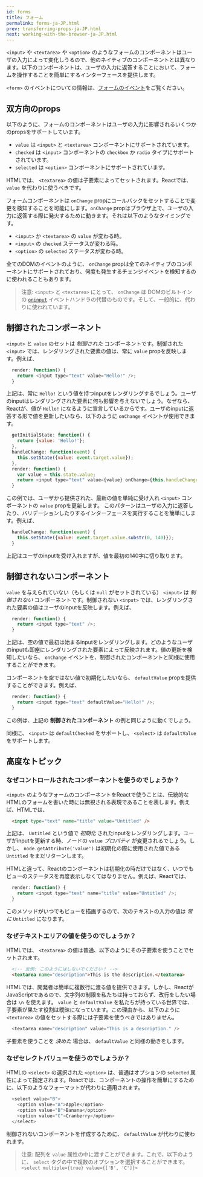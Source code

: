 ```yaml
---
id: forms
title: フォーム
permalink: forms-ja-JP.html
prev: transferring-props-ja-JP.html
next: working-with-the-browser-ja-JP.html
---
```


`<input>` や `<textarea>` や `<option>` のようなフォームのコンポーネントはユーザの入力によって変化しうるので、他のネイティブのコンポーネントとは異なります。以下のコンポーネントは、ユーザの入力に返答することにおいて、フォームを操作することを簡単にするインターフェースを提供します。

`<form>` のイベントについての情報は、[フォームのイベント](/react/docs/events.html#form-events)をご覧ください。

## 双方向のprops

以下のように、フォームのコンポーネントはユーザの入力に影響されるいくつかのpropsをサポートしています。

* `value` は `<input>` と `<textarea>` コンポーネントにサポートされています。
* `checked` は `<input>` コンポーネントの `checkbox` か `radio` タイプにサポートされています。
* `selected` は `<option>` コンポーネントにサポートされています。

HTMLでは、 `<textarea>` の値は子要素によってセットされます。Reactでは、 `value` を代わりに使うべきです。

フォームコンポーネントは `onChange` propにコールバックをセットすることで変更を検知することを可能にします。`onChange` propはブラウザ上で、ユーザの入力に返答する際に発火するために動きます。それは以下のようなタイミングです。

* `<input>` か `<textarea>` の `value` が変わる時。
* `<input>` の `checked` ステータスが変わる時。
* `<option>` の `selected` ステータスが変わる時。

全てのDOMのイベントのように、 `onChange` propは全てのネイティブのコンポーネントにサポートされており、何度も発生するチェンジイベントを検知するのに使われることもあります。

> 注意:
> `<input>` と `<textarea>` にとって、 `onChange` は DOMのビルトインの [`oninput`](https://developer.mozilla.org/en-US/docs/Web/API/GlobalEventHandlers/oninput) イベントハンドラの代替のものです。そして、一般的に、代わりに使われています。

## 制御されたコンポーネント

`<input>` と `value` のセットは *制御された* コンポーネントです。制御された `<input>` では、レンダリングされた要素の値は、常に `value` propを反映します。例えば、

```javascript
  render: function() {
    return <input type="text" value="Hello!" />;
  }
```

上記は、常に `Hello!` という値を持つinputをレンダリングするでしょう。ユーザのinputはレンダリングされた要素に何も影響を与えないでしょう。なぜなら、Reactが、値が `Hello!` になるように宣言しているからです。ユーザのinputに返答する形で値を更新したいなら、以下のように `onChange` イベントが使用できます。

```javascript
  getInitialState: function() {
    return {value: 'Hello!'};
  },
  handleChange: function(event) {
    this.setState({value: event.target.value});
  },
  render: function() {
    var value = this.state.value;
    return <input type="text" value={value} onChange={this.handleChange} />;
  }
```

この例では、ユーザから提供された、最新の値を単純に受け入れ `<input>` コンポーネントの `value` propを更新します。 このパターンはユーザの入力に返答したり、バリデーションしたりするインターフェースを実行することを簡単にします。例えば、

```javascript
  handleChange: function(event) {
    this.setState({value: event.target.value.substr(0, 140)});
  }
```

上記はユーザのinputを受け入れますが、値を最初の140字に切り取ります。


## 制御されないコンポーネント

`value` を与えられていない（もしくは `null` がセットされている） `<input>` は *制御されない* コンポーネントです。制御されない `<input>` では、レンダリングされた要素の値はユーザのinputを反映します。例えば、

```javascript
  render: function() {
    return <input type="text" />;
  }
```

上記は、空の値で最初は始まるinputをレンダリングします。どのようなユーザのinputも即座にレンダリングされた要素によって反映されます。値の更新を検知したいなら、 `onChange` イベントを、制御されたコンポーネントと同様に使用することができます。

コンポーネントを空ではない値で初期化したいなら、 `defaultValue` propを提供することができます。例えば、

```javascript
  render: function() {
    return <input type="text" defaultValue="Hello!" />;
  }
```

この例は、上記の **制御されたコンポーネント** の例と同じように動くでしょう。

同様に、 `<input>` は `defaultChecked` をサポートし、 `<select>` は `defaultValue` をサポートします。

## 高度なトピック


### なぜコントロールされたコンポーネントを使うのでしょうか？

`<input>` のようなフォームのコンポーネントをReactで使うことは、伝統的なHTMLのフォームを書いた時には無視される表現であることを表します。例えば、HTMLでは、

```html
  <input type="text" name="title" value="Untitled" />
```

上記は、 `Untitled` という値で *初期化* されたinputをレンダリングします。ユーザがinputを更新する時、ノードの `value` *プロパティ* が変更されるでしょう。しかし、 `node.getAttribute('value')` は初期化の際に使用された値である `Untitled` をまだリターンします。

HTMLと違って、Reactのコンポーネントは初期化の時だけではなく、いつでもビューのステータスを再度表示しなくてはなりません。例えば、Reactでは、

```javascript
  render: function() {
    return <input type="text" name="title" value="Untitled" />;
  }
```

このメソッドがいつでもビューを描画するので、次のテキストの入力の値は *常に* `Untitled` になります。


### なぜテキストエリアの値を使うのでしょうか？

HTMLでは、 `<textarea>` の値は普通、以下のようにその子要素を使うことでセットされます。

```html
  <!-- 反例: このようにはしないでください！ -->
  <textarea name="description">This is the description.</textarea>
```

HTMLでは、開発者は簡単に複数行に渡る値を提供できます。しかし、ReactがJavaScriptであるので、文字列の制限を私たちは持っておらず、改行をしたい場合は `\n` を使えます。 `value` と `defaultValue` を私たちが持っている世界では、子要素が果たす役割は曖昧になっています。この理由から、以下のように `<textarea>` の値をセットする際には子要素を使うべきではありません。

```javascript
  <textarea name="description" value="This is a description." />
```

子要素を使うことを *決めた* 場合は、 `defaultValue` と同様の動きをします。

### なぜセレクトバリューを使うのでしょうか？

HTMLの `<select>` の選択された `<option>` は、普通はオプションの `selected` 属性によって指定されます。Reactでは、コンポーネントの操作を簡単にするために、以下のようなフォーマットが代わりに適用されます。

```javascript
  <select value="B">
    <option value="A">Apple</option>
    <option value="B">Banana</option>
    <option value="C">Cranberry</option>
  </select>
```

制御されないコンポーネントを作成するために、 `defaultValue` が代わりに使われます。

> 注意:
> 配列を `value` 属性の中に渡すことができます。これで、以下のように、 `select` タグの中で複数のオプションを選択することができます。 `<select multiple={true} value={['B', 'C']}>`
